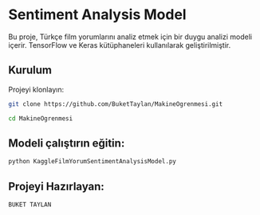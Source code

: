 # Sentiment Analysis Model

Bu proje, Türkçe film yorumlarını analiz etmek için bir duygu analizi modeli içerir. TensorFlow ve Keras kütüphaneleri kullanılarak geliştirilmiştir.

## Kurulum

Projeyi klonlayın:

```bash
git clone https://github.com/BuketTaylan/MakineOgrenmesi.git

cd MakineOgrenmesi
```

## Modeli çalıştırın eğitin:
```bash
python KaggleFilmYorumSentimentAnalysisModel.py
```

## Projeyi Hazırlayan:
```bash
BUKET TAYLAN
```
